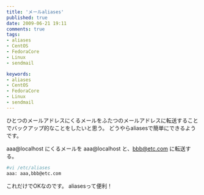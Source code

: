 ```yaml
---
title: 'メールaliases'
published: true
date: 2009-06-21 19:11
comments: true
tags:
- aliases
- CentOS
- FedoraCore
- Linux
- sendmail

keywords:
- aliases
- CentOS
- FedoraCore
- Linux
- sendmail
---
```

ひとつのメールアドレスにくるメールをふたつのメールアドレスに転送することでバックアップ的なことをしたいと思う。
どうやらaliasesで簡単にできるようです。



aaa@localhost にくるメールを aaa@localhost と、bbb@etc.com に転送する。


```sh
#vi /etc/aliases
aaa: aaa,bbb@etc.com
```

これだけでOKなのです。
aliasesって便利！